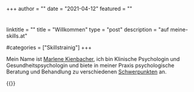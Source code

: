+++
author = ""
date = "2021-04-12"
featured = ""
#
linktitle = ""
title = "Willkommen"
type = "post"
description = "auf meine-skills.at"

#categories = ["Skillstrainig"]
+++

Mein Name ist [Marlene Kienbacher](/about), ich bin Klinische Psychologin und Gesundheitspsychologin und biete in meiner Praxis psychologische Beratung und Behandlung zu verschiedenen [Schwerpunkten](/angebot) an.

{{<assetsimg src="logomeineskills.webp" alt="MeineSkills" aligne="center">}}

